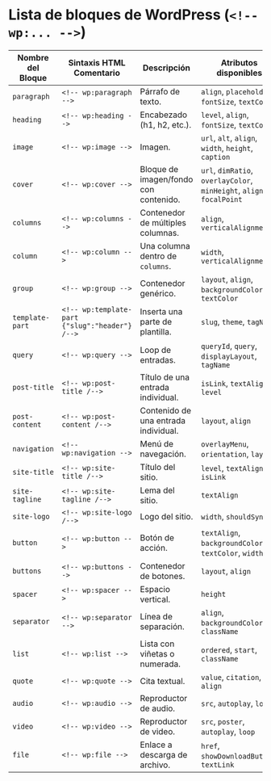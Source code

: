 # Lista de bloques de WordPress (`<!-- wp:... -->`)

| Nombre del Bloque | Sintaxis HTML Comentario | Descripción | Atributos disponibles |
|-------------------|---------------------------|-------------|------------------------|
| `paragraph` | `<!-- wp:paragraph -->` | Párrafo de texto. | `align`, `placeholder`, `fontSize`, `textColor` |
| `heading` | `<!-- wp:heading -->` | Encabezado (h1, h2, etc.). | `level`, `align`, `fontSize`, `textColor` |
| `image` | `<!-- wp:image -->` | Imagen. | `url`, `alt`, `align`, `width`, `height`, `caption` |
| `cover` | `<!-- wp:cover -->` | Bloque de imagen/fondo con contenido. | `url`, `dimRatio`, `overlayColor`, `minHeight`, `align`, `focalPoint` |
| `columns` | `<!-- wp:columns -->` | Contenedor de múltiples columnas. | `align`, `verticalAlignment` |
| `column` | `<!-- wp:column -->` | Una columna dentro de `columns`. | `width`, `verticalAlignment` |
| `group` | `<!-- wp:group -->` | Contenedor genérico. | `layout`, `align`, `backgroundColor`, `textColor` |
| `template-part` | `<!-- wp:template-part {"slug":"header"} /-->` | Inserta una parte de plantilla. | `slug`, `theme`, `tagName` |
| `query` | `<!-- wp:query -->` | Loop de entradas. | `queryId`, `query`, `displayLayout`, `tagName` |
| `post-title` | `<!-- wp:post-title /-->` | Título de una entrada individual. | `isLink`, `textAlign`, `level` |
| `post-content` | `<!-- wp:post-content /-->` | Contenido de una entrada individual. | `layout`, `align` |
| `navigation` | `<!-- wp:navigation -->` | Menú de navegación. | `overlayMenu`, `orientation`, `layout` |
| `site-title` | `<!-- wp:site-title /-->` | Título del sitio. | `level`, `textAlign`, `isLink` |
| `site-tagline` | `<!-- wp:site-tagline /-->` | Lema del sitio. | `textAlign` |
| `site-logo` | `<!-- wp:site-logo /-->` | Logo del sitio. | `width`, `shouldSync` |
| `button` | `<!-- wp:button -->` | Botón de acción. | `textAlign`, `backgroundColor`, `textColor`, `width` |
| `buttons` | `<!-- wp:buttons -->` | Contenedor de botones. | `layout`, `align` |
| `spacer` | `<!-- wp:spacer -->` | Espacio vertical. | `height` |
| `separator` | `<!-- wp:separator -->` | Línea de separación. | `align`, `backgroundColor`, `className` |
| `list` | `<!-- wp:list -->` | Lista con viñetas o numerada. | `ordered`, `start`, `className` |
| `quote` | `<!-- wp:quote -->` | Cita textual. | `value`, `citation`, `align` |
| `audio` | `<!-- wp:audio -->` | Reproductor de audio. | `src`, `autoplay`, `loop` |
| `video` | `<!-- wp:video -->` | Reproductor de video. | `src`, `poster`, `autoplay`, `loop` |
| `file` | `<!-- wp:file -->` | Enlace a descarga de archivo. | `href`, `showDownloadButton`, `textLink` |